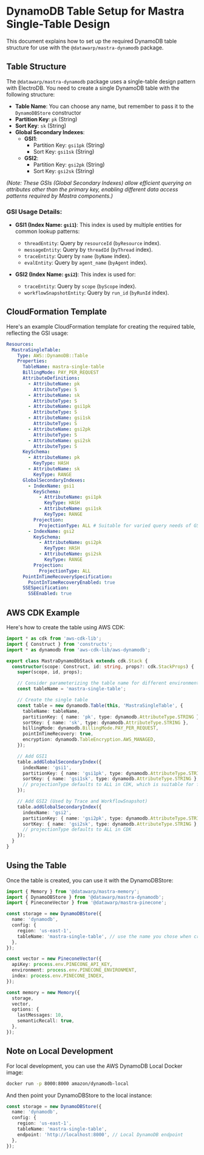 # DynamoDB Table Setup for Mastra Single-Table Design

This document explains how to set up the required DynamoDB table structure for use with the `@datawarp/mastra-dynamodb` package.

## Table Structure

The `@datawarp/mastra-dynamodb` package uses a single-table design pattern with ElectroDB. You need to create a single DynamoDB table with the following structure:

- **Table Name**: You can choose any name, but remember to pass it to the `DynamoDBStore` constructor
- **Partition Key**: `pk` (String)
- **Sort Key**: `sk` (String)
- **Global Secondary Indexes**:
  - **GSI1**:
    - Partition Key: `gsi1pk` (String)
    - Sort Key: `gsi1sk` (String)
  - **GSI2**:
    - Partition Key: `gsi2pk` (String)
    - Sort Key: `gsi2sk` (String)

_(Note: These GSIs (Global Secondary Indexes) allow efficient querying on attributes other than the primary key, enabling different data access patterns required by Mastra components.)_

### GSI Usage Details:

- **GSI1 (Index Name: `gsi1`)**: This index is used by multiple entities for common lookup patterns:
  - `threadEntity`: Query by `resourceId` (`byResource` index).
  - `messageEntity`: Query by `threadId` (`byThread` index).
  - `traceEntity`: Query by `name` (`byName` index).
  - `evalEntity`: Query by `agent_name` (`byAgent` index).

- **GSI2 (Index Name: `gsi2`)**: This index is used for:
  - `traceEntity`: Query by `scope` (`byScope` index).
  - `workflowSnapshotEntity`: Query by `run_id` (`byRunId` index).

## CloudFormation Template

Here's an example CloudFormation template for creating the required table, reflecting the GSI usage:

```yaml
Resources:
  MastraSingleTable:
    Type: AWS::DynamoDB::Table
    Properties:
      TableName: mastra-single-table
      BillingMode: PAY_PER_REQUEST
      AttributeDefinitions:
        - AttributeName: pk
          AttributeType: S
        - AttributeName: sk
          AttributeType: S
        - AttributeName: gsi1pk
          AttributeType: S
        - AttributeName: gsi1sk
          AttributeType: S
        - AttributeName: gsi2pk
          AttributeType: S
        - AttributeName: gsi2sk
          AttributeType: S
      KeySchema:
        - AttributeName: pk
          KeyType: HASH
        - AttributeName: sk
          KeyType: RANGE
      GlobalSecondaryIndexes:
        - IndexName: gsi1
          KeySchema:
            - AttributeName: gsi1pk
              KeyType: HASH
            - AttributeName: gsi1sk
              KeyType: RANGE
          Projection:
            ProjectionType: ALL # Suitable for varied query needs of GSI1
        - IndexName: gsi2
          KeySchema:
            - AttributeName: gsi2pk
              KeyType: HASH
            - AttributeName: gsi2sk
              KeyType: RANGE
          Projection:
            ProjectionType: ALL
      PointInTimeRecoverySpecification:
        PointInTimeRecoveryEnabled: true
      SSESpecification:
        SSEEnabled: true
```

## AWS CDK Example

Here's how to create the table using AWS CDK:

```typescript
import * as cdk from 'aws-cdk-lib';
import { Construct } from 'constructs';
import * as dynamodb from 'aws-cdk-lib/aws-dynamodb';

export class MastraDynamoDbStack extends cdk.Stack {
  constructor(scope: Construct, id: string, props?: cdk.StackProps) {
    super(scope, id, props);

    // Consider parameterizing the table name for different environments
    const tableName = 'mastra-single-table';

    // Create the single table
    const table = new dynamodb.Table(this, 'MastraSingleTable', {
      tableName: tableName,
      partitionKey: { name: 'pk', type: dynamodb.AttributeType.STRING },
      sortKey: { name: 'sk', type: dynamodb.AttributeType.STRING },
      billingMode: dynamodb.BillingMode.PAY_PER_REQUEST,
      pointInTimeRecovery: true,
      encryption: dynamodb.TableEncryption.AWS_MANAGED,
    });

    // Add GSI1
    table.addGlobalSecondaryIndex({
      indexName: 'gsi1',
      partitionKey: { name: 'gsi1pk', type: dynamodb.AttributeType.STRING },
      sortKey: { name: 'gsi1sk', type: dynamodb.AttributeType.STRING },
      // projectionType defaults to ALL in CDK, which is suitable for flexible querying but has cost implications.
    });

    // Add GSI2 (Used by Trace and WorkflowSnapshot)
    table.addGlobalSecondaryIndex({
      indexName: 'gsi2',
      partitionKey: { name: 'gsi2pk', type: dynamodb.AttributeType.STRING },
      sortKey: { name: 'gsi2sk', type: dynamodb.AttributeType.STRING },
      // projectionType defaults to ALL in CDK
    });
  }
}
```

## Using the Table

Once the table is created, you can use it with the DynamoDBStore:

```typescript
import { Memory } from '@datawarp/mastra-memory';
import { DynamoDBStore } from '@datawarp/mastra-dynamodb';
import { PineconeVector } from '@datawarp/mastra-pinecone';

const storage = new DynamoDBStore({
  name: 'dynamodb',
  config: {
    region: 'us-east-1',
    tableName: 'mastra-single-table', // use the name you chose when creating the table
  },
});

const vector = new PineconeVector({
  apiKey: process.env.PINECONE_API_KEY,
  environment: process.env.PINECONE_ENVIRONMENT,
  index: process.env.PINECONE_INDEX,
});

const memory = new Memory({
  storage,
  vector,
  options: {
    lastMessages: 10,
    semanticRecall: true,
  },
});
```

## Note on Local Development

For local development, you can use the AWS DynamoDB Local Docker image:

```bash
docker run -p 8000:8000 amazon/dynamodb-local
```

And then point your DynamoDBStore to the local instance:

```typescript
const storage = new DynamoDBStore({
  name: 'dynamodb',
  config: {
    region: 'us-east-1',
    tableName: 'mastra-single-table',
    endpoint: 'http://localhost:8000', // Local DynamoDB endpoint
  },
});
```
